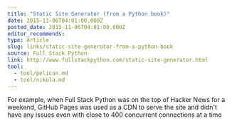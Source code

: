 ```yaml
---
title: "Static Site Generator (from a Python book)"
date: 2015-11-06T04:01:00.000Z
posted_date: 2015-11-06T04:01:00.000Z
editor_recommends:
type: Article
slug: links/static-site-generator-from-a-python-book
source: Full Stack Python
link: http://www.fullstackpython.com/static-site-generator.html
tool:
  - tool/pelican.md
  - tool/nikola.md
---
```

For example, when Full Stack Python was on the top of Hacker News for a weekend, GitHub Pages was used as a CDN to serve the site and didn't have any issues even with close to 400 concurrent connections at a time



